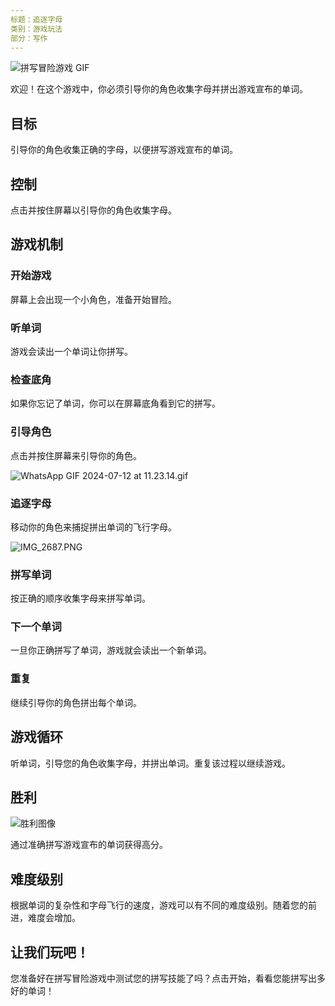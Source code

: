 ```yaml
---
标题：追逐字母
类别：游戏玩法
部分：写作
---
```

![拼写冒险游戏 GIF](https://help.Studycat.com/hc/article_attachments/34964422592281)

欢迎！在这个游戏中，你必须引导你的角色收集字母并拼出游戏宣布的单词。

## 目标

引导你的角色收集正确的字母，以便拼写游戏宣布的单词。

## 控制

点击并按住屏幕以引导你的角色收集字母。

## 游戏机制

### 开始游戏

屏幕上会出现一个小角色，准备开始冒险。

### 听单词

游戏会读出一个单词让你拼写。

### 检查底角

如果你忘记了单词，你可以在屏幕底角看到它的拼写。

### 引导角色

点击并按住屏幕来引导你的角色。

![WhatsApp GIF 2024-07-12 at 11.23.14.gif](https://help.Studycat.com/hc/article_attachments/34964428229401)

### 追逐字母

移动你的角色来捕捉拼出单词的飞行字母。

![IMG_2687.PNG](https://help.Studycat.com/hc/article_attachments/34824459449625)

### 拼写单词

按正确的顺序收集字母来拼写单词。

### 下一个单词

一旦你正确拼写了单词，游戏就会读出一个新单词。

### 重复

继续引导你的角色拼出每个单词。

## 游戏循环

听单词，引导您的角色收集字母，并拼出单词。重复该过程以继续游戏。

## 胜利

![胜利图像](https://help.Studycat.com/hc/article_attachments/34964428232601)

通过准确拼写游戏宣布的单词获得高分。

## 难度级别

根据单词的复杂性和字母飞行的速度，游戏可以有不同的难度级别。随着您的前进，难度会增加。

## 让我们玩吧！

您准备好在拼写冒险游戏中测试您的拼写技能了吗？点击开始，看看您能拼写出多好的单词！
